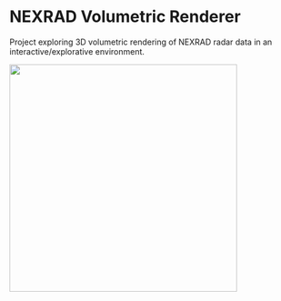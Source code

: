 # NEXRAD Volumetric Renderer

Project exploring 3D volumetric rendering of NEXRAD radar data in an interactive/explorative environment.

<img src="https://raw.githubusercontent.com/danielway/nexrad-volumetric-render/master/images/example_100123.png" width="400" />
